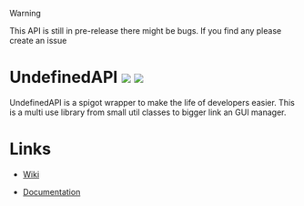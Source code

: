 > [!WARNING]
> This API is still in pre-release there might be bugs. If you find any please create an issue

# **UndefinedAPI** ![](https://repo.undefinedcreation.com/api/badge/latest/repo/com/redmagic/UndefinedAPI/) [![](https://dcbadge.limes.pink/api/server/https://discord.gg/NtWa9e3vv3?style=flat)](https://discord.gg/NtWa9e3vv3)

UndefinedAPI is a spigot wrapper to make the life of developers easier. This is a multi use library from small util classes to bigger link an GUI manager.

# Links

* [Wiki](https://github.com/UndefinedCreation/UndefinedAPI/wiki)

* [Documentation](https://documentation.undefinedcreation.com/)
